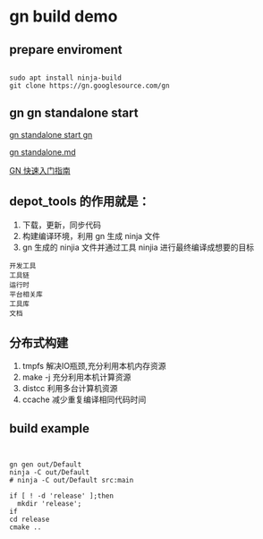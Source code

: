 
# gn build demo 
## prepare enviroment
```shell

sudo apt install ninja-build
git clone https://gn.googlesource.com/gn

```


## gn gn standalone start
[gn standalone start ](https://gn.googlesource.com/gn/+/master/docs/standalone.md)
[gn ](http://blog.simplypatrick.com/posts/2016/01-23-gn/)

[gn standalone.md](https://gn.googlesource.com/gn/+/master/docs/standalone.md)


[GN 快速入门指南](https://blog.csdn.net/Vincent95/article/details/78499883)


## depot_tools 的作用就是：
 1. 下载，更新，同步代码
 2. 构建编译环境，利用 gn 生成 ninja 文件
 3. gn 生成的 ninjia 文件并通过工具 ninjia 进行最终编译成想要的目标

```text
开发工具
工具链
运行时
平台相关库
工具库
文档

```


## 分布式构建
1. tmpfs 解决IO瓶颈,充分利用本机内存资源
1. make -j 充分利用本机计算资源
1. distcc 利用多台计算机资源
1. ccache 减少重复编译相同代码时间

## build example
```shell


gn gen out/Default
ninja -C out/Default
# ninja -C out/Default src:main

if [ ! -d 'release' ];then
  mkdir 'release';
if 
cd release 
cmake ..
```
